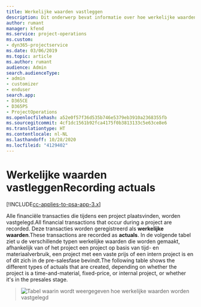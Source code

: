 ```yaml
---
title: Werkelijke waarden vastleggen
description: Dit onderwerp bevat informatie over hoe werkelijke waarden worden vastgelegd.
author: rumant
manager: kfend
ms.service: project-operations
ms.custom:
- dyn365-projectservice
ms.date: 03/06/2019
ms.topic: article
ms.author: rumant
audience: Admin
search.audienceType:
- admin
- customizer
- enduser
search.app:
- D365CE
- D365PS
- ProjectOperations
ms.openlocfilehash: a52e0f57f36d535b746e5379eb3910a2368355fb
ms.sourcegitcommit: 4cf1dc1561b92fca4175f0b3813133c5e63ce8e6
ms.translationtype: HT
ms.contentlocale: nl-NL
ms.lasthandoff: 10/28/2020
ms.locfileid: "4129402"
---
```

# <a name="recording-actuals"></a><span data-ttu-id="b53a7-103">Werkelijke waarden vastleggen</span><span class="sxs-lookup"><span data-stu-id="b53a7-103">Recording actuals</span></span> 

[!INCLUDE[cc-applies-to-psa-app-3.x](../includes/cc-applies-to-psa-app-3x.md)]

<span data-ttu-id="b53a7-104">Alle financiële transacties die tijdens een project plaatsvinden, worden vastgelegd.</span><span class="sxs-lookup"><span data-stu-id="b53a7-104">All financial transactions that occur during a project are recorded.</span></span> <span data-ttu-id="b53a7-105">Deze transacties worden geregistreerd als **werkelijke waarden**.</span><span class="sxs-lookup"><span data-stu-id="b53a7-105">These transactions are recorded as **actuals**.</span></span> <span data-ttu-id="b53a7-106">In de volgende tabel ziet u de verschillende typen werkelijke waarden die worden gemaakt, afhankelijk van of het project een project op basis van tijd- en materiaalverbruik, een project met een vaste prijs of een intern project is en of dit zich in de pre-salesfase bevindt.</span><span class="sxs-lookup"><span data-stu-id="b53a7-106">The following table shows the different types of actuals that are created, depending on whether the project is a time-and-material, fixed-price, or internal project, or whether it's in the presales stage.</span></span>

> ![Tabel waarin wordt weergegeven hoe werkelijke waarden worden vastgelegd](media/advanced-table2.png)
